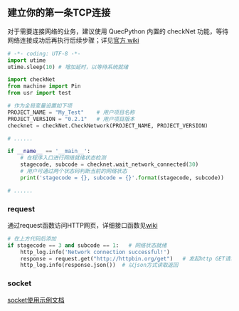 ## 建立你的第一条TCP连接

对于需要连接网络的业务，建议使用 QuecPython 内置的 checkNet 功能，等待网络连接成功后再执行后续步骤；详见[官方 wiki](https://python.quectel.com/wiki/#/zh-cn/api/QuecPythonClasslib?id=checknet-%e7%ad%89%e5%be%85%e7%bd%91%e7%bb%9c%e5%b0%b1%e7%bb%aa)

```python
# -*- coding: UTF-8 -*-
import utime
utime.sleep(10)	# 增加延时，以等待系统就绪

import checkNet
from machine import Pin
from usr import test

# 作为全局变量设置如下项
PROJECT_NAME = "My_Test"	# 用户项目名称
PROJECT_VERSION = "0.2.1"	# 用户项目版本
checknet = checkNet.CheckNetwork(PROJECT_NAME, PROJECT_VERSION)

# ......

if __name__ == '__main__':
    # 在程序入口进行网络就绪状态检测
    stagecode, subcode = checknet.wait_network_connected(30)	
    # 用户可通过两个状态码判断当前的网络状态
    print('stagecode = {}, subcode = {}'.format(stagecode, subcode))

# ......
```

### request

通过request函数访问HTTP网页，详细接口函数见[wiki](https://python.quectel.com/wiki/#/zh-cn/api/QuecPythonThirdlib?id=request-http)

```python
# 在上方代码后添加
if stagecode == 3 and subcode == 1:   # 网络状态就绪
    http_log.info('Network connection successful!')
    response = request.get("http://httpbin.org/get")   # 发起http GET请求
    http_log.info(response.json())  # 以json方式读取返回
```

### socket

[socket使用示例文档](https://python.quectel.com/doc/doc/Quick_start/zh/socket.html)